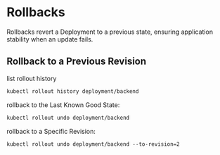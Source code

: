 # Rollbacks

Rollbacks revert a Deployment to a previous state, ensuring application stability when an update fails.

## Rollback to a Previous Revision

list rollout history

```bash
kubectl rollout history deployment/backend
```

rollback to the Last Known Good State:

```bash
kubectl rollout undo deployment/backend
```

rollback to a Specific Revision:

```
kubectl rollout undo deployment/backend --to-revision=2
```